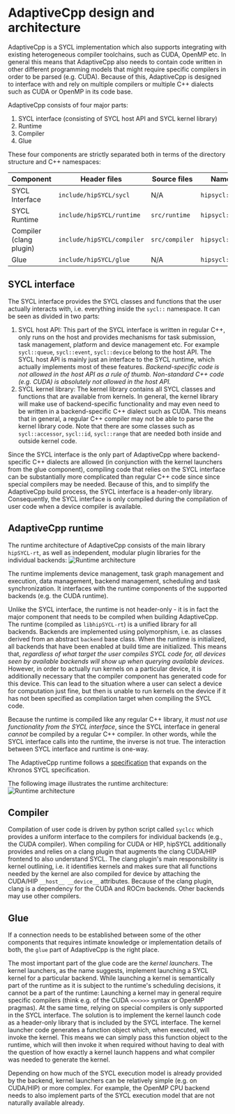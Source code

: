 # AdaptiveCpp design and architecture


AdaptiveCpp is a SYCL implementation which also supports integrating with existing heterogeneous compiler toolchains, such as CUDA, OpenMP etc. In general this means that AdaptiveCpp also needs to contain code written in other different programming models that might require specific compilers in order to be parsed (e.g. CUDA). Because of this, AdaptiveCpp is designed to interface with and rely on multiple compilers or multiple C++ dialects such as CUDA or OpenMP in its code base.

AdaptiveCpp consists of four major parts:

1. SYCL interface (consisting of SYCL host API and SYCL kernel library)
2. Runtime
3. Compiler
4. Glue

These four components are strictly separated both in terms of the directory structure and C++ namespaces:

| Component | Header files | Source files | Namespace |
|------------------|-------------------|------------------|------------------|
| SYCL Interface | `include/hipSYCL/sycl` | N/A | `hipsycl::sycl` |
| SYCL Runtime   | `include/hipSYCL/runtime` | `src/runtime` | `hipsycl::rt` |
| Compiler (clang plugin) | `include/hipSYCL/compiler` | `src/compiler` | `hipsycl::compiler` |
| Glue | `include/hipSYCL/glue` | N/A | `hipsycl::glue` |


## SYCL interface

The SYCL interface provides the SYCL classes and functions that the user actually interacts with, i.e. everything inside the `sycl::` namespace. It can be seen as divided in two parts: 
1. SYCL host API: This part of the SYCL interface is written in regular C++, only runs on the host and provides mechanisms for task submission, task management, platform and device management etc. For example `sycl::queue`, `sycl::event`, `sycl::device` belong to the host API. The SYCL host API is mainly just an interface to the SYCL runtime, which actually implements most of these features. *Backend-specific code is not allowed in the host API as a rule of thumb. Non-standard C++ code (e.g. CUDA) is absolutely not allowed in the host API.*
2. SYCL kernel library: The kernel library contains all SYCL classes and functions that are available from kernels. In general, the kernel library will make use of backend-specific functionality and may even need to be written in a backend-specific C++ dialect such as CUDA. This means that in general, a regular C++ compiler may not be able to parse the kernel library code.
  Note that there are some classes such as `sycl::accessor`, `sycl::id`, `sycl::range` that are needed both inside and outside kernel code.

Since the SYCL interface is the only part of AdaptiveCpp where backend-specific C++ dialects are allowed (in conjunction with the kernel launchers from the glue component), compiling code that relies on the SYCL interface can be substantially more complicated than regular C++ code since since special compilers may be needed.
Because of this, and to simplify the AdaptiveCpp build process, the SYCL interface is a header-only library. Consequently, the SYCL interface is only compiled during the compilation of user code when a device compiler is available.


## AdaptiveCpp runtime

The runtime architecture of AdaptiveCpp consists of the main library `hipSYCL-rt`, as well as independent, modular plugin libraries for the individual backends:
![Runtime architecture](/doc/img/runtime.png)

The runtime implements device management, task graph management and execution, data management, backend management, scheduling and task synchronization. It interfaces with the runtime components of the supported backends (e.g. the CUDA runtime).

Unlike the SYCL interface, the runtime is not header-only - it is in fact the major component that needs to be compiled when building AdaptiveCpp. The runtime (compiled as `libhipSYCL-rt`) is a unified library for all backends. Backends are implemented using polymorphism, i.e. as classes derived from an abstract `backend` base class. When the runtime is initialized, all backends that have been enabled at build time are initialized. This means that, *regardless of what target the user compiles SYCL code for, all devices seen by available backends will show up when querying available devices*. 
However, in order to actually run kernels on a particular device, it is additionally necessary that the compiler component has generated code for this device. This can lead to the situation where a user can select a device for computation just fine, but then is unable to run kernels on the device if it has not been specified as compilation target when compiling the SYCL code.

Because the runtime is compiled like any regular C++ library, it *must not use functionality from the SYCL interface*, since the SYCL interface in general *cannot* be compiled by a regular C++ compiler.
In other words, while the SYCL interface calls into the runtime, the inverse is not true. The interaction between SYCL interface and runtime is one-way.

The AdaptiveCpp runtime follows a [specification](runtime-spec.md) that expands on the Khronos SYCL specification.

The following image illustrates the runtime architecture:
![Runtime architecture](/doc/img/runtime.png)

## Compiler

Compilation of user code is driven by python script called `syclcc` which provides a uniform interface to the compilers for individual backends (e.g., the CUDA compiler). When compiling for CUDA or HIP, hipSYCL additionally provides and relies on a clang plugin that augments the clang CUDA/HIP frontend to also understand SYCL. The clang plugin's main responsibility is kernel outlining, i.e. it identifies kernels and makes sure that all functions needed by the kernel are also compiled for device by attaching the CUDA/HIP `__host__ __device__` attributes.
Because of the clang plugin, clang is a dependency for the CUDA and ROCm backends. Other backends may use other compilers.

## Glue

If a connection needs to be established between some of the other components that requires intimate knowledge or implementation details of both, the `glue` part of AdaptiveCpp is the right place.

The most important part of the glue code are the *kernel launchers*. The kernel launchers, as the name suggests, implement launching a SYCL kernel for a particular backend. 
While launching a kernel is semantically part of the runtime as it is subject to the runtime's scheduling decisions, it cannot be a part of the runtime: Launching a kernel may in general require specific compilers (think e.g. of the CUDA `<<<>>>` syntax or OpenMP pragmas). At the same time, relying on special compilers is only supported in the SYCL interface.
The solution is to implement the kernel launch code as a header-only library that is included by the SYCL interface. The kernel launcher code generates a function object which, when executed, will invoke the kernel. This means we can simply pass this function object to the runtime, which will then invoke it when required without having to deal with the question of how exactly a kernel launch happens and what compiler was needed to generate the kernel.

Depending on how much of the SYCL execution model is already provided by the backend, kernel launchers can be relatively simple (e.g. on CUDA/HIP) or more complex. For example, the OpenMP CPU backend needs to also implement parts of the SYCL execution model that are not naturally available already.
